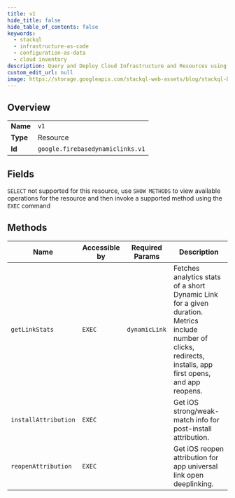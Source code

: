 ```yaml
---
title: v1
hide_title: false
hide_table_of_contents: false
keywords:
  - stackql
  - infrastructure-as-code
  - configuration-as-data
  - cloud inventory
description: Query and Deploy Cloud Infrastructure and Resources using SQL
custom_edit_url: null
image: https://storage.googleapis.com/stackql-web-assets/blog/stackql-blog-post-featured-image.png
---
```

  
    

## Overview
<table><tbody>
<tr><td><b>Name</b></td><td><code>v1</code></td></tr>
<tr><td><b>Type</b></td><td>Resource</td></tr>
<tr><td><b>Id</b></td><td><code>google.firebasedynamiclinks.v1</code></td></tr>
</tbody></table>

## Fields
`SELECT` not supported for this resource, use `SHOW METHODS` to view available operations for the resource and then invoke a supported method using the `EXEC` command  
## Methods
| Name | Accessible by | Required Params | Description |
| ---- | ------------- | --------------- | ----------- |
| `getLinkStats` | `EXEC` | `dynamicLink` | Fetches analytics stats of a short Dynamic Link for a given duration. Metrics include number of clicks, redirects, installs, app first opens, and app reopens. |
| `installAttribution` | `EXEC` |  | Get iOS strong/weak-match info for post-install attribution. |
| `reopenAttribution` | `EXEC` |  | Get iOS reopen attribution for app universal link open deeplinking. |
